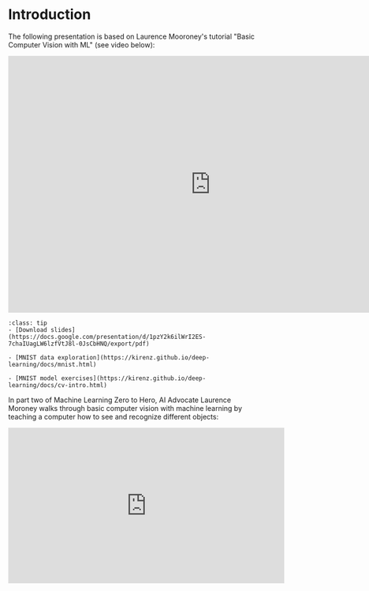 # Introduction

The following presentation is based on Laurence Mooroney's tutorial "Basic Computer Vision with ML" (see video below):
<br>

<iframe src="https://docs.google.com/presentation/d/e/2PACX-1vTtjShK-he54dYiPNnM2M31hymP-jOxNVvP39MUeYlC35niq0yv5t3Z0mV1otlYWZrdBUSe9Nf6QpIq/embed?start=false&loop=false&delayms=3000" frameborder="0" width="820" height="520" allowfullscreen="true" mozallowfullscreen="true" webkitallowfullscreen="true"></iframe>

<br>


```{admonition} Resources
:class: tip
- [Download slides](https://docs.google.com/presentation/d/1pzY2k6ilWrI2ES-7chaIUagLW6lzfVtJ8l-0JsCbHNQ/export/pdf)

- [MNIST data exploration](https://kirenz.github.io/deep-learning/docs/mnist.html)

- [MNIST model exercises](https://kirenz.github.io/deep-learning/docs/cv-intro.html)

```

In part two of Machine Learning Zero to Hero, AI Advocate Laurence Moroney walks through basic computer vision with machine learning by teaching a computer how to see and recognize different objects:


<iframe width="560" height="315" src="https://www.youtube-nocookie.com/embed/bemDFpNooA8" title="YouTube video player" frameborder="0" allow="accelerometer; autoplay; clipboard-write; encrypted-media; gyroscope; picture-in-picture" allowfullscreen></iframe>